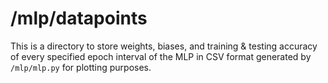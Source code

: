 # /mlp/datapoints

This is a directory to store weights, biases, and training & testing accuracy
of every specified epoch interval of the MLP in CSV format generated by
`/mlp/mlp.py` for plotting purposes.
